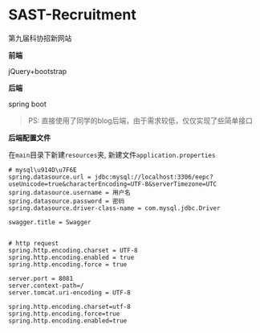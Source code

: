 # SAST-Recruitment
第九届科协招新网站

**前端**

jQuery+bootstrap

**后端**

spring boot
> PS: 直接使用了同学的blog后端，由于需求较低，仅仅实现了些简单接口



**后端配置文件**


在`main`目录下新建`resources`夹, 新建文件`application.properties`

```
# mysql\u914D\u7F6E
spring.datasource.url = jdbc:mysql://localhost:3306/eepc?useUnicode=true&characterEncoding=UTF-8&serverTimezone=UTC
spring.datasource.username = 用户名
spring.datasource.password = 密码
spring.datasource.driver-class-name = com.mysql.jdbc.Driver

swagger.title = Swagger


# http request
spring.http.encoding.charset = UTF-8
spring.http.encoding.enabled = true
spring.http.encoding.force = true

server.port = 8081
server.context-path=/
server.tomcat.uri-encoding = UTF-8

spring.http.encoding.charset=utf-8
spring.http.encoding.force=true
spring.http.encoding.enabled=true
```
